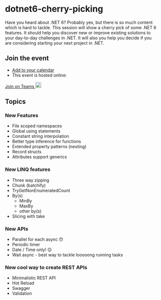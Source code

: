# dotnet6-cherry-picking
Have you heard about .NET 6? Probably yes, but there is so much content which is hard to tackle. This session will show a cherry pick of some .NET 6 features. It should help you  discover new or improve existing solutions to your day-to-day challenges in .NET. It will also you help you decide if you are considering starting your next project in .NET.

## Join the event
* [Add to your calendar](https://raw.githubusercontent.com/skalahonza/dotnet6-cherry-picking/main/event.ics)
* This event is hosted online:
<a href="https://teams.microsoft.com/l/meetup-join/19%3ameeting_ZDczMjc0YmItM2Y3ZC00MWMzLWIyMWEtMmQ3MDk2ZjE4ODdi%40thread.v2/0?context=%7b%22Tid%22%3a%2284c31ca0-ac3b-4eae-ad11-519d80233e6f%22%2c%22Oid%22%3a%22ffeb2b25-3886-41e9-9244-3ca62e65bb20%22%7d" target="_blank">
Join on Teams <img src="https://docs.microsoft.com/cs-cz/media/logos/logo_MSTeams.svg" alt="drawing" width="20"/>
</a>

## Topics
### New Features
* File scoped namespaces
* Global using statements
* Constant string interpolation
* Better type inference for functions
* Extended property patterns (nesting)
* Record structs
* Attributes support generics

### New LINQ features
* Three way zipping
* Chunk (batchify)
* TryGetNonEnumeratedCount
* By(s)
    * MinBy
    * MaxBy
    * other by(s)
* Slicing with take

### New APIs
* Parallel for each async :hushed:
* Periodic timer
* Date / Time only! :relieved:
* Wait async - best way to tackle looooong running tasks 

### New cool way to create REST APIs
* Minimalistic REST API
* Hot Reload
* Swagger
* Validation
